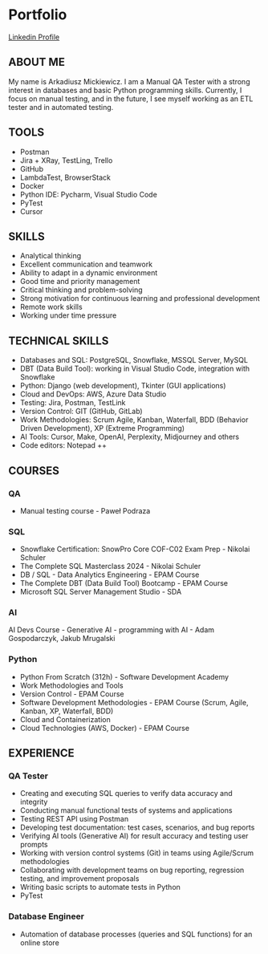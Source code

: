 # Portfolio
[Linkedin Profile](https://www.linkedin.com/in/armick)

## ABOUT ME
My name is Arkadiusz Mickiewicz. I am a Manual QA Tester with a strong interest in databases and basic Python programming skills. Currently, I focus on manual testing, and in the future, I see myself working as an ETL tester and in automated testing.

## TOOLS
- Postman
- Jira + XRay, TestLing, Trello
- GitHub
- LambdaTest, BrowserStack
- Docker
- Python IDE: Pycharm, Visual Studio Code
- PyTest
- Cursor

## SKILLS
- Analytical thinking
- Excellent communication and teamwork
- Ability to adapt in a dynamic environment
- Good time and priority management
- Critical thinking and problem-solving
- Strong motivation for continuous learning and professional development
- Remote work skills
- Working under time pressure

## TECHNICAL SKILLS
- Databases and SQL: PostgreSQL, Snowflake, MSSQL Server, MySQL
- DBT (Data Build Tool): working in Visual Studio Code, integration with Snowflake
- Python: Django (web development), Tkinter (GUI applications)
- Cloud and DevOps: AWS, Azure Data Studio
- Testing: Jira, Postman, TestLink
- Version Control: GIT (GitHub, GitLab)
- Work Methodologies: Scrum Agile, Kanban, Waterfall, BDD (Behavior Driven Development), XP (Extreme Programming)
- AI Tools: Cursor, Make, OpenAI, Perplexity, Midjourney and others
- Code editors: Notepad ++

## COURSES
### QA
- Manual testing course - Paweł Podraza

### SQL
- Snowflake Certification: SnowPro Core COF-C02 Exam Prep - Nikolai Schuler
- The Complete SQL Masterclass 2024 - Nikolai Schuler
- DB / SQL - Data Analytics Engineering - EPAM Course
- The Complete DBT (Data Build Tool) Bootcamp - EPAM Course
- Microsoft SQL Server Management Studio - SDA

### AI
AI Devs Course - Generative AI - programming with AI - Adam Gospodarczyk, Jakub Mrugalski

### Python
- Python From Scratch (312h) - Software Development Academy
- Work Methodologies and Tools
- Version Control - EPAM Course
- Software Development Methodologies - EPAM Course (Scrum, Agile, Kanban, XP, Waterfall, BDD)
- Cloud and Containerization
- Cloud Technologies (AWS, Docker) - EPAM Course

## EXPERIENCE
### QA Tester
- Creating and executing SQL queries to verify data accuracy and integrity
- Conducting manual functional tests of systems and applications
- Testing REST API using Postman
- Developing test documentation: test cases, scenarios, and bug reports
- Verifying AI tools (Generative AI) for result accuracy and testing user prompts
- Working with version control systems (Git) in teams using Agile/Scrum methodologies
- Collaborating with development teams on bug reporting, regression testing, and improvement proposals
- Writing basic scripts to automate tests in Python
- PyTest

### Database Engineer
- Automation of database processes (queries and SQL functions) for an online store
